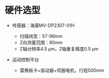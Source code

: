 # 硬件选型

- 传感器：海康MV-DP2307-01H
  - 扫描线宽：57-96mm
  - Z向测量范围：80mm
  - Z轴分辨率4.5 μm，Z轴重复精度0.5 μm

- 运动控制平台
  - 雷赛板卡+驱动器+伺服电机，行程500mm
